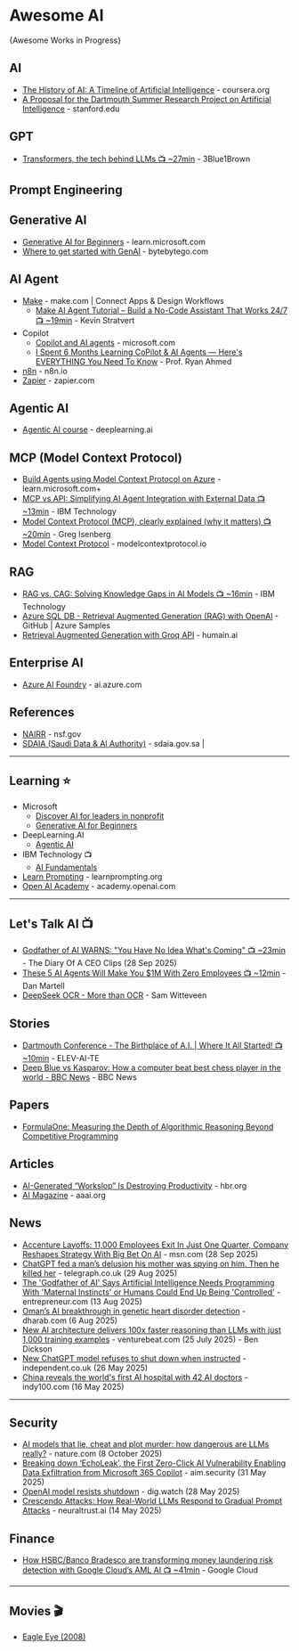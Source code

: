 # Awesome AI
{Awesome Works in Progress}


## AI
* [The History of AI: A Timeline of Artificial Intelligence](https://www.coursera.org/articles/history-of-ai) - coursera.org
* [A Proposal for the Dartmouth Summer Research Project on Artificial Intelligence](http://jmc.stanford.edu/articles/dartmouth/dartmouth.pdf) - stanford.edu

## GPT
* [Transformers, the tech behind LLMs 📺 ~27min](https://www.youtube.com/watch?v=wjZofJX0v4M) - 3Blue1Brown


## Prompt Engineering

## Generative AI
* [Generative AI for Beginners](https://learn.microsoft.com/en-us/shows/generative-ai-for-beginners/) - learn.microsoft.com
* [Where to get started with GenAI](https://blog.bytebytego.com/p/where-to-get-started-with-genai) - bytebytego.com


## AI Agent
* [Make](https://www.make.com) - make.com | Connect Apps & Design Workflows
  - [Make AI Agent Tutorial – Build a No-Code Assistant That Works 24/7 📺 ~19min](https://www.youtube.com/watch?v=wwhFP30uGmE) - Kevin Stratvert
* Copilot
  - [Copilot and AI agents](https://www.microsoft.com/en-us/microsoft-copilot/copilot-101/copilot-ai-agents) - microsoft.com
  - [I Spent 6 Months Learning CoPilot & AI Agents — Here's EVERYTHING You Need To Know](https://www.youtube.com/watch?v=_sRzTB9CIxQ) - Prof. Ryan Ahmed
* [n8n](https://n8n.io/) - n8n.io
* [Zapier](https://zapier.com) - zapier.com

## Agentic AI
* [Agentic AI course](https://learn.deeplearning.ai/courses/agentic-ai/lesson/pu5xbv/welcome!) - deeplearning.ai


## MCP (Model Context Protocol)
* [Build Agents using Model Context Protocol on Azure](https://learn.microsoft.com/en-us/azure/developer/ai/intro-agents-mcp) - learn.microsoft.com+
* [MCP vs API: Simplifying AI Agent Integration with External Data 📺 ~13min](https://www.youtube.com/watch?v=7j1t3UZA1TY) - IBM Technology
* [Model Context Protocol (MCP), clearly explained (why it matters) 📺 ~20min](https://www.youtube.com/watch?v=7j_NE6Pjv-E) - Greg Isenberg
* [Model Context Protocol](https://modelcontextprotocol.io/) - modelcontextprotocol.io

## RAG
* [RAG vs. CAG: Solving Knowledge Gaps in AI Models 📺 ~16min](https://www.youtube.com/watch?v=HdafI0t3sEY) - IBM Technology
* [Azure SQL DB - Retrieval Augmented Generation (RAG) with OpenAI](https://github.com/azure-samples/azure-sql-db-chatbot) - GitHub | Azure Samples
* [Retrieval Augmented Generation with Groq API](https://groq.humain.ai/retrieval-augmented-generation-with-groq-api/) - humain.ai


## Enterprise AI 
* [Azure AI Foundry](https://ai.azure.com/) - ai.azure.com


## References
* [NAIRR](https://www.nsf.gov/focus-areas/artificial-intelligence/nairr) - nsf.gov
* [SDAIA (Saudi Data & Al Authority)](https://sdaia.gov.sa/) - sdaia.gov.sa |  
  
-----

## Learning ⭐
* Microsoft
  - [Discover AI for leaders in nonprofit](https://learn.microsoft.com/en-us/training/paths/discover-ai-leaders-nonprofit/)
  - [Generative AI for Beginners](https://github.com/microsoft/generative-ai-for-beginners)
* DeepLearning.AI
  - [Agentic AI](https://learn.deeplearning.ai/courses/agentic-ai/)
* IBM Technology 📺
  - [AI Fundamentals](https://www.youtube.com/playlist?list=PLOspHqNVtKADfxkuDuHduUkDExBpEt3DF)
* [Learn Prompting](https://learnprompting.org/) - learnprompting.org
* [Open AI Academy](https://academy.openai.com/) - academy.openai.com
-----

## Let's Talk AI 📺
* [Godfather of AI WARNS: "You Have No Idea What's Coming" 📺 ~23min](https://www.youtube.com/watch?v=5KmopXwjXik) - The Diary Of A CEO Clips (28 Sep 2025)
* [These 5 AI Agents Will Make You $1M With Zero Employees 📺 ~12min](https://www.youtube.com/watch?v=sIugzOQz7Vk) - Dan Martell
* [DeepSeek OCR - More than OCR](https://www.youtube.com/watch?v=YEZHU4LSUfU) - Sam Witteveen

## Stories
* [Dartmouth Conference - The Birthplace of A.I. | Where It All Started! 📺 ~10min](https://www.youtube.com/watch?v=5Ur-Nf85ARw) - ELEV-AI-TE
* [Deep Blue vs Kasparov: How a computer beat best chess player in the world - BBC News](https://www.youtube.com/watch?v=KF6sLCeBj0s) - BBC News

## Papers
* [FormulaOne: Measuring the Depth of Algorithmic Reasoning Beyond Competitive Programming](https://arxiv.org/pdf/2507.13337)

## Articles
* [AI-Generated “Workslop” Is Destroying Productivity](https://hbr.org/2025/09/ai-generated-workslop-is-destroying-productivity) - hbr.org
* [AI Magazine](https://ojs.aaai.org/aimagazine/index.php/aimagazine/index) - aaai.org

## News
* [Accenture Layoffs: 11,000 Employees Exit In Just One Quarter, Company Reshapes Strategy With Big Bet On AI](https://www.msn.com/en-in/lifestyle/style/accenture-layoffs-11000-employees-exit-in-just-one-quarter-company-reshapes-strategy-with-big-bet-on-ai/ar-AA1NsJvU) - msn.com (28 Sep 2025)
* [ChatGPT fed a man’s delusion his mother was spying on him. Then he killed her](https://www.telegraph.co.uk/us/news/2025/08/29/chatgpt-delusions-man-killed-mother/?msockid=384df28e91e76f200fc5e7c790ff6e63) - telegraph.co.uk (29 Aug 2025)
* [The 'Godfather of AI' Says Artificial Intelligence Needs Programming With 'Maternal Instincts' or Humans Could End Up Being 'Controlled'](https://www.entrepreneur.com/business-news/godfather-of-ai-geoffrey-hinton-ai-needs-maternal-instincts/495867) - entrepreneur.com (13 Aug 2025)
* [Oman’s AI breakthrough in genetic heart disorder detection](https://dharab.com/omans-ai-breakthrough-in-genetic-heart-disorder-detection/) - dharab.com (6 Aug 2025)
* [New AI architecture delivers 100x faster reasoning than LLMs with just 1,000 training examples](https://venturebeat.com/ai/new-ai-architecture-delivers-100x-faster-reasoning-than-llms-with-just-1000-training-examples/) - venturebeat.com (25 July 2025) - Ben Dickson
* [New ChatGPT model refuses to shut down when instructed](https://www.independent.co.uk/tech/ai-safety-new-chatgpt-o3-openai-b2757814.html) - independent.co.uk (26 May 2025)
* [China reveals the world's first AI hospital with 42 AI doctors](https://www.indy100.com/science-tech/china-first-ai-hospital-42-ai-doctors-2672029016) - indy100.com (16 May 2025)

-----

## Security
* [AI models that lie, cheat and plot murder: how dangerous are LLMs really?](https://www.nature.com/articles/d41586-025-03222-1) - nature.com (8 October 2025)
* [Breaking down ‘EchoLeak’, the First Zero-Click AI Vulnerability Enabling Data Exfiltration from Microsoft 365 Copilot](https://www.aim.security/post/echoleak-blogpost) - aim.security (31 May 2025)
* [OpenAI model resists shutdown](https://dig.watch/updates/openai-model-resists-shutdown) - dig.watch (28 May 2025)
* [Crescendo Attacks: How Real-World LLMs Respond to Gradual Prompt Attacks](https://neuraltrust.ai/blog/crescendo-gradual-prompt-attacks) - neuraltrust.ai (14 May 2025)
 
## Finance
* [How HSBC/Banco Bradesco are transforming money laundering risk detection with Google Cloud’s AML AI 📺 ~41min](https://www.youtube.com/watch?v=Cmj9bESi2To) - Google Cloud

-----

## Movies 🎬
* [Eagle Eye (2008)](https://www.imdb.com/title/tt1059786)
